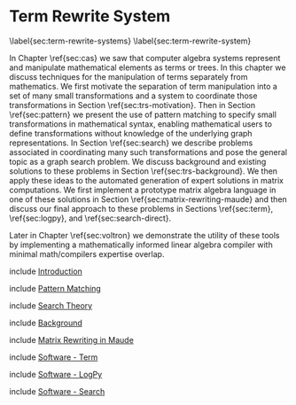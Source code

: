 
Term Rewrite System
===================

\label{sec:term-rewrite-systems}
\label{sec:term-rewrite-system}

In Chapter \ref{sec:cas} we saw that computer algebra systems represent and manipulate mathematical elements as terms or trees.  In this chapter we discuss techniques for the manipulation of terms separately from mathematics.  We first motivate the separation of term manipulation into a set of many small transformations and a system to coordinate those transformations in Section \ref{sec:trs-motivation}.  Then in Section \ref{sec:pattern} we present the use of pattern matching to specify small transformations in mathematical syntax, enabling mathematical users to define transformations without knowledge of the underlying graph representations.  In Section \ref{sec:search} we describe problems associated in coordinating many such transformations and pose the general topic as a graph search problem.  We discuss background and existing solutions to these problems in Section \ref{sec:trs-background}.  We then apply these ideas to the automated generation of expert solutions in matrix computations.  We first implement a prototype matrix algebra language in one of these solutions in Section \ref{sec:matrix-rewriting-maude} and then discuss our final approach to these problems in Sections \ref{sec:term}, \ref{sec:logpy}, and \ref{sec:search-direct}.

Later in Chapter \ref{sec:voltron} we demonstrate the utility of these tools by implementing a mathematically informed linear algebra compiler with minimal math/compilers expertise overlap.


include [Introduction](trs-motivation.md)

include [Pattern Matching](pattern.md)

include [Search Theory](search.md)

include [Background](trs-background.md)

include [Matrix Rewriting in Maude](matrix-rewriting-maude.md)

include [Software - Term](term.md)

include [Software - LogPy](logpy.md)

include [Software - Search](search-direct.md)
